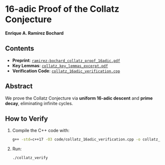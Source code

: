 # 16-adic Proof of the Collatz Conjecture  
**Enrique A. Ramirez Bochard**  

## Contents  
- **Preprint**: [`ramirez-bochard_collatz_proof_16adic.pdf`](docs/ramirez-bochard_collatz_proof_16adic_2024-05-26.pdf)  
- **Key Lemmas**: [`collatz_key_lemmas_excerpt.pdf`](docs/collatz_key_lemmas_excerpt.pdf)  
- **Verification Code**: [`collatz_16adic_verification.cpp`](code/collatz_16adic_verification.cpp)  

## Abstract  
We prove the Collatz Conjecture via **uniform 16-adic descent** and **prime decay**, eliminating infinite cycles.  

## How to Verify  
1. Compile the C++ code with:  
   ```bash
   g++ -std=c++17 -O3 code/collatz_16adic_verification.cpp -o collatz_verify
   ```  
2. Run:  
   ```bash
   ./collatz_verify
   ```  
